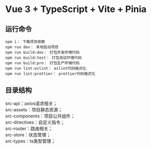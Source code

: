 # Vue 3 + TypeScript + Vite + Pinia

## 运行命令

`npm i： 下载项目依赖`\
`npm run dev： 本地启动项目`\
`npm run build:dev： 打包开发环境代码`\
`npm run build:test： 打包测试环境代码`\
`npm run build:pro： 打包生产环境代码`\
`npm run lint:eslint： eslint代码格式化`\
`npm run lint:prettier： prettier代码格式化`

## 目录结构

src-api：axios请求相关；\
src-assets：项目静态资源；\
src-components：项目公共组件；\
src-directives：自定义指令；\
src-router：路由相关；\
src-store：状态管理；\
src-types：ts类型管理；




